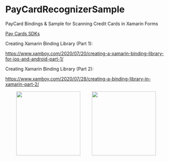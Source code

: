 # PayCardRecognizerSample
PayCard Bindings &amp; Sample for Scanning Credit Cards in Xamarin Forms

[Pay Cards SDKs](https://pay.cards/)

Creating Xamarin Binding Library (Part 1):

https://www.xamboy.com/2020/07/20/creating-a-xamarin-binding-library-for-ios-and-android-part-1/

Creating Xamarin Binding Library (Part 2):

https://www.xamboy.com/2020/07/28/creating-a-binding-library-in-xamarin-part-2/


<p align="center">
<img width="200" height:"600" src="iosTest.gif" />
&nbsp;&nbsp;&nbsp;&nbsp;&nbsp;&nbsp;&nbsp;
<img width="200" height:"600" src="androidtest.gif" />
</p>
